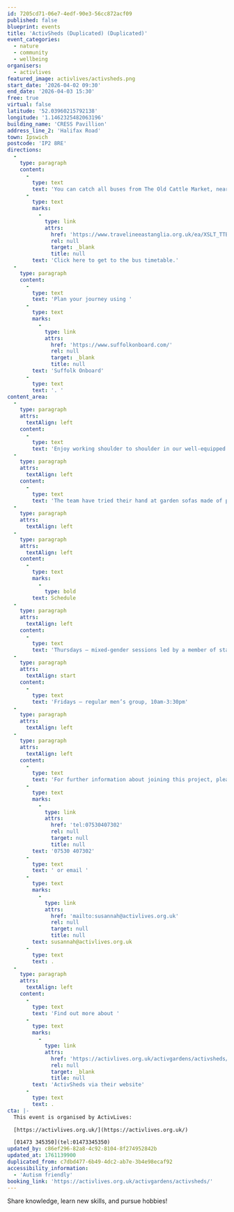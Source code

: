```yaml
---
id: 7205cd71-06e7-4edf-90e3-56cc872acf09
published: false
blueprint: events
title: 'ActivSheds (Duplicated) (Duplicated)'
event_categories:
  - nature
  - community
  - wellbeing
organisers:
  - activlives
featured_image: activlives/activsheds.png
start_date: '2026-04-02 09:30'
end_date: '2026-04-03 15:30'
free: true
virtual: false
latitude: '52.03960215792138'
longitude: '1.1462325482063196'
building_name: 'CRESS Pavillion'
address_line_2: 'Halifax Road'
town: Ipswich
postcode: 'IP2 8RE'
directions:
  -
    type: paragraph
    content:
      -
        type: text
        text: 'You can catch all buses from The Old Cattle Market, near The Buttermarket shopping mall. '
      -
        type: text
        marks:
          -
            type: link
            attrs:
              href: 'https://www.travelineeastanglia.org.uk/ea/XSLT_TTB_REQUEST?language=en&dateDay=20130813&command=direct&net=suf&line=02016&sup=%20&project=y08&direction=R&contentFilter=TIMINGPOINTS&outputFormat=0&itdLPxx_displayHeader=false&itdLPxx_operatorCodeForTTB=731IB'
              rel: null
              target: _blank
              title: null
        text: 'Click here to get to the bus timetable.'
  -
    type: paragraph
    content:
      -
        type: text
        text: 'Plan your journey using '
      -
        type: text
        marks:
          -
            type: link
            attrs:
              href: 'https://www.suffolkonboard.com/'
              rel: null
              target: _blank
              title: null
        text: 'Suffolk Onboard'
      -
        type: text
        text: '. '
content_area:
  -
    type: paragraph
    attrs:
      textAlign: left
    content:
      -
        type: text
        text: 'Enjoy working shoulder to shoulder in our well-equipped sheds, making smaller items such as bird boxes, garden trugs or obelisks, as well as collaborating on bigger projects such as building raised beds and renovating garden furniture. '
  -
    type: paragraph
    attrs:
      textAlign: left
    content:
      -
        type: text
        text: 'The team have tried their hand at garden sofas made of pallets and a greenhouse made of plastic bottles, not to mention hedgehog homes and a mini Suffolk barn!'
  -
    type: paragraph
    attrs:
      textAlign: left
  -
    type: paragraph
    attrs:
      textAlign: left
    content:
      -
        type: text
        marks:
          -
            type: bold
        text: Schedule
  -
    type: paragraph
    attrs:
      textAlign: left
    content:
      -
        type: text
        text: 'Thursdays – mixed-gender sessions led by a member of staff, 9.30am-12 noon and 1pm-3.30pm'
  -
    type: paragraph
    attrs:
      textAlign: start
    content:
      -
        type: text
        text: 'Fridays – regular men’s group, 10am-3:30pm'
  -
    type: paragraph
    attrs:
      textAlign: left
  -
    type: paragraph
    attrs:
      textAlign: left
    content:
      -
        type: text
        text: 'For further information about joining this project, please contact Susannah on '
      -
        type: text
        marks:
          -
            type: link
            attrs:
              href: 'tel:07530407302'
              rel: null
              target: null
              title: null
        text: '07530 407302'
      -
        type: text
        text: ' or email '
      -
        type: text
        marks:
          -
            type: link
            attrs:
              href: 'mailto:susannah@activlives.org.uk'
              rel: null
              target: null
              title: null
        text: susannah@activlives.org.uk
      -
        type: text
        text: .
  -
    type: paragraph
    attrs:
      textAlign: left
    content:
      -
        type: text
        text: 'Find out more about '
      -
        type: text
        marks:
          -
            type: link
            attrs:
              href: 'https://activlives.org.uk/activgardens/activsheds/'
              rel: null
              target: _blank
              title: null
        text: 'ActivSheds via their website'
      -
        type: text
        text: .
cta: |-
  This event is organised by ActivLives:

  [https://activlives.org.uk/](https://activlives.org.uk/) 

  [01473 345350](tel:01473345350)
updated_by: c86ef296-82a8-4c92-8104-8f274952842b
updated_at: 1761139900
duplicated_from: c7dbd477-6b49-4dc2-ab7e-3b4e98ecaf92
accessibility_information:
  - 'Autism friendly'
booking_link: 'https://activlives.org.uk/activgardens/activsheds/'
---
```

Share knowledge, learn new skills, and pursue hobbies!